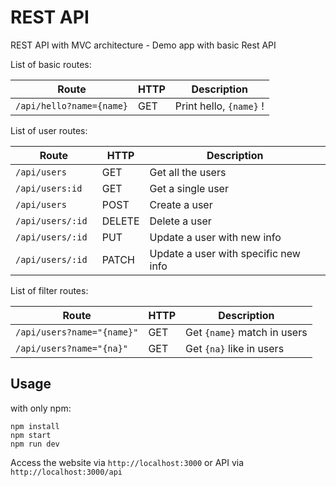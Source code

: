 # REST API
REST API with MVC architecture - Demo app with basic Rest API

List of basic routes:

| Route                    |  HTTP |    Description         |
|--------------------------|-------|------------------------|
| `/api/hello?name={name}` | GET   | Print hello, `{name}` !|

List of user routes:

| Route               |   HTTP   |    Description                       |
|---------------------|----------|--------------------------------------|
| `/api/users `       | GET      | Get all the users                    |
| `/api/users:id`     | GET      | Get a single user                    |
| `/api/users `       | POST     | Create a user                        |
| `/api/users/:id `   | DELETE   | Delete a user                        |
| `/api/users/:id `   | PUT      | Update a user with new info          |
| `/api/users/:id `   | PATCH    | Update a user with specific new info |

List of filter routes:

| Route                     |   HTTP   |    Description                       |
|---------------------------|----------|--------------------------------------|
| `/api/users?name="{name}"`| GET      | Get `{name}` match in users          |
| `/api/users?name="{na}"`  | GET      | Get `{na}` like in users             |

## Usage
with only npm:
   ```
   npm install
   npm start
   npm run dev
   ```

Access the website via `http://localhost:3000` or API via `http://localhost:3000/api`
